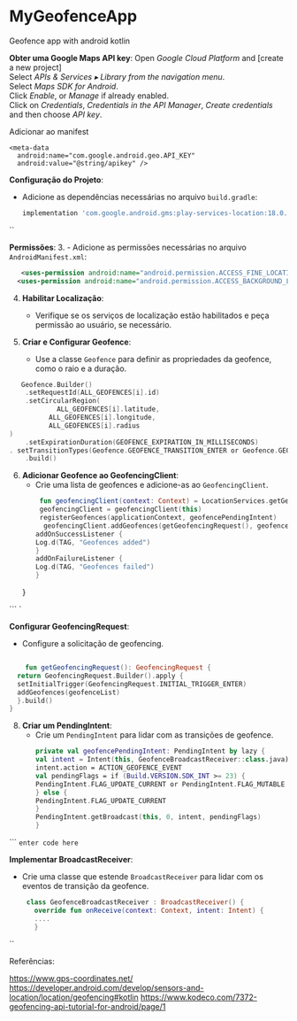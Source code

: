 
# MyGeofenceApp
Geofence app with android kotlin


**Obter uma Google Maps API key**:
Open _Google Cloud Platform_ and [create a new project]  
Select _APIs & Services ▸ Library from the navigation menu_.  
Select _Maps SDK for Android_.    
Click _Enable_, or _Manage_ if already enabled.  
Click on _Credentials_, _Credentials in the API Manager_, _Create credentials_ and then choose _API key_.

Adicionar ao manifest

    <meta-data  
      android:name="com.google.android.geo.API_KEY"  
      android:value="@string/apikey" />

**Configuração do Projeto**:
- Adicione as dependências necessárias no arquivo `build.gradle`:
   ```gradle  
   implementation 'com.google.android.gms:play-services-location:18.0.0'  

``


**Permissões**:
3. - Adicione as permissões necessárias no arquivo `AndroidManifest.xml`:

```xml  
   <uses-permission android:name="android.permission.ACCESS_FINE_LOCATION" />  
  <uses-permission android:name="android.permission.ACCESS_BACKGROUND_LOCATION" />  
```  


4. **Habilitar Localização**:
    - Verifique se os serviços de localização estão habilitados e peça permissão ao usuário, se necessário.

5. **Criar e Configurar Geofence**:
    - Use a classe `Geofence` para definir as propriedades da geofence, como o raio e a duração.

  ```kotlin    
	 Geofence.Builder()  
	  .setRequestId(ALL_GEOFENCES[i].id)  
	  .setCircularRegion(  
		      ALL_GEOFENCES[i].latitude,  
	        ALL_GEOFENCES[i].longitude,  
	        ALL_GEOFENCES[i].radius  
  )  
	  .setExpirationDuration(GEOFENCE_EXPIRATION_IN_MILLISECONDS)  
  .	setTransitionTypes(Geofence.GEOFENCE_TRANSITION_ENTER or Geofence.GEOFENCE_TRANSITION_EXIT)  
	  .build()

  ```  
6. **Adicionar Geofence ao GeofencingClient**:
    - Crie uma lista de geofences e adicione-as ao `GeofencingClient`.
       ```kotlin  
        fun geofencingClient(context: Context) = LocationServices.getGeofencingClient(context)
        geofencingClient = geofencingClient(this)
        registerGeofences(applicationContext, geofencePendingIntent)
         geofencingClient.addGeofences(getGeofencingRequest(), geofencePendingIntent).run {  
       addOnSuccessListener {  
       Log.d(TAG, "Geofences added")  
       }  
       addOnFailureListener {  
       Log.d(TAG, "Geofences failed")  
       }  
   }

```  `

**Configurar GeofencingRequest**:
- Configure a solicitação de geofencing.

```kotlin  

    fun getGeofencingRequest(): GeofencingRequest {  
  return GeofencingRequest.Builder().apply {  
  setInitialTrigger(GeofencingRequest.INITIAL_TRIGGER_ENTER)  
  addGeofences(geofenceList)  
  }.build()  
}

```
8. **Criar um PendingIntent**:
    - Crie um `PendingIntent` para lidar com as transições de geofence.
       ```kotlin  
       private val geofencePendingIntent: PendingIntent by lazy {  
       val intent = Intent(this, GeofenceBroadcastReceiver::class.java)  
       intent.action = ACTION_GEOFENCE_EVENT  
       val pendingFlags = if (Build.VERSION.SDK_INT >= 23) {  
       PendingIntent.FLAG_UPDATE_CURRENT or PendingIntent.FLAG_MUTABLE  
       } else {  
       PendingIntent.FLAG_UPDATE_CURRENT  
       }  
       PendingIntent.getBroadcast(this, 0, intent, pendingFlags)  
       }

```  `enter code here`

**Implementar BroadcastReceiver**:


- Crie uma classe que estende `BroadcastReceiver` para lidar com os eventos de transição da geofence.
   ```kotlin  
    class GeofenceBroadcastReceiver : BroadcastReceiver() {  
      override fun onReceive(context: Context, intent: Intent) {
      ....
      }

``

Referências:

https://www.gps-coordinates.net/ 
https://developer.android.com/develop/sensors-and-location/location/geofencing#kotlin
https://www.kodeco.com/7372-geofencing-api-tutorial-for-android/page/1



